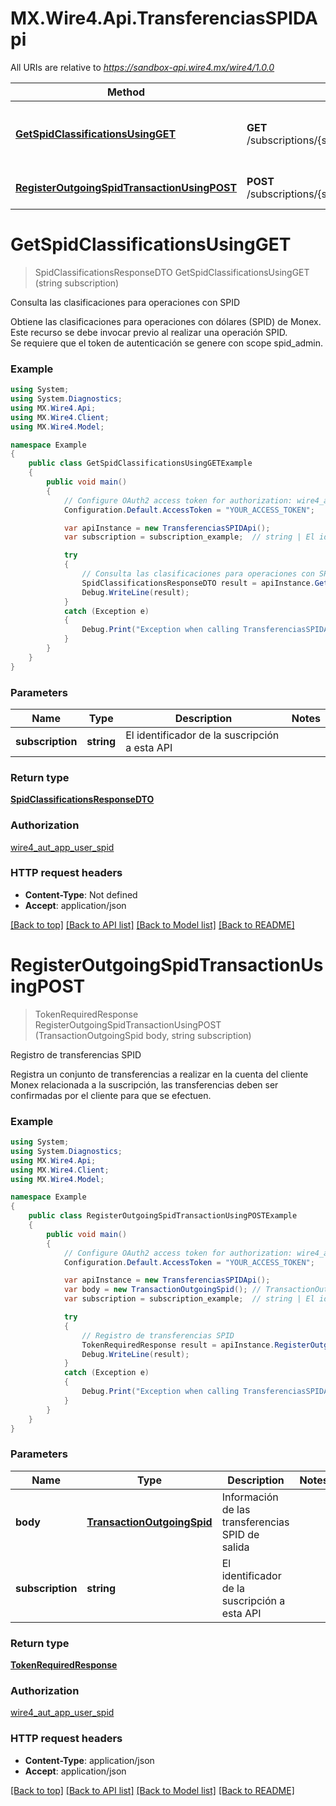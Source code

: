 # MX.Wire4.Api.TransferenciasSPIDApi

All URIs are relative to *https://sandbox-api.wire4.mx/wire4/1.0.0*

Method | HTTP request | Description
------------- | ------------- | -------------
[**GetSpidClassificationsUsingGET**](TransferenciasSPIDApi.md#getspidclassificationsusingget) | **GET** /subscriptions/{subscription}/beneficiaries/spid/classifications | Consulta las clasificaciones para operaciones con SPID
[**RegisterOutgoingSpidTransactionUsingPOST**](TransferenciasSPIDApi.md#registeroutgoingspidtransactionusingpost) | **POST** /subscriptions/{subscription}/transactions/outcoming/spid | Registro de transferencias SPID

<a name="getspidclassificationsusingget"></a>
# **GetSpidClassificationsUsingGET**
> SpidClassificationsResponseDTO GetSpidClassificationsUsingGET (string subscription)

Consulta las clasificaciones para operaciones con SPID

Obtiene las clasificaciones para operaciones con dólares (SPID) de Monex.<br/>Este recurso se debe invocar previo al realizar una operación SPID.<br/>Se requiere que el token de autenticación se genere con scope spid_admin.

### Example
```csharp
using System;
using System.Diagnostics;
using MX.Wire4.Api;
using MX.Wire4.Client;
using MX.Wire4.Model;

namespace Example
{
    public class GetSpidClassificationsUsingGETExample
    {
        public void main()
        {
            // Configure OAuth2 access token for authorization: wire4_aut_app_user_spid
            Configuration.Default.AccessToken = "YOUR_ACCESS_TOKEN";

            var apiInstance = new TransferenciasSPIDApi();
            var subscription = subscription_example;  // string | El identificador de la suscripción a esta API

            try
            {
                // Consulta las clasificaciones para operaciones con SPID
                SpidClassificationsResponseDTO result = apiInstance.GetSpidClassificationsUsingGET(subscription);
                Debug.WriteLine(result);
            }
            catch (Exception e)
            {
                Debug.Print("Exception when calling TransferenciasSPIDApi.GetSpidClassificationsUsingGET: " + e.Message );
            }
        }
    }
}
```

### Parameters

Name | Type | Description  | Notes
------------- | ------------- | ------------- | -------------
 **subscription** | **string**| El identificador de la suscripción a esta API | 

### Return type

[**SpidClassificationsResponseDTO**](SpidClassificationsResponseDTO.md)

### Authorization

[wire4_aut_app_user_spid](../README.md#wire4_aut_app_user_spid)

### HTTP request headers

 - **Content-Type**: Not defined
 - **Accept**: application/json

[[Back to top]](#) [[Back to API list]](../README.md#documentation-for-api-endpoints) [[Back to Model list]](../README.md#documentation-for-models) [[Back to README]](../README.md)
<a name="registeroutgoingspidtransactionusingpost"></a>
# **RegisterOutgoingSpidTransactionUsingPOST**
> TokenRequiredResponse RegisterOutgoingSpidTransactionUsingPOST (TransactionOutgoingSpid body, string subscription)

Registro de transferencias SPID

Registra un conjunto de transferencias a realizar en la cuenta del cliente Monex relacionada a la suscripción, las transferencias deben ser confirmadas por el cliente para que se efectuen.

### Example
```csharp
using System;
using System.Diagnostics;
using MX.Wire4.Api;
using MX.Wire4.Client;
using MX.Wire4.Model;

namespace Example
{
    public class RegisterOutgoingSpidTransactionUsingPOSTExample
    {
        public void main()
        {
            // Configure OAuth2 access token for authorization: wire4_aut_app_user_spid
            Configuration.Default.AccessToken = "YOUR_ACCESS_TOKEN";

            var apiInstance = new TransferenciasSPIDApi();
            var body = new TransactionOutgoingSpid(); // TransactionOutgoingSpid | Información de las transferencias SPID de salida
            var subscription = subscription_example;  // string | El identificador de la suscripción a esta API

            try
            {
                // Registro de transferencias SPID
                TokenRequiredResponse result = apiInstance.RegisterOutgoingSpidTransactionUsingPOST(body, subscription);
                Debug.WriteLine(result);
            }
            catch (Exception e)
            {
                Debug.Print("Exception when calling TransferenciasSPIDApi.RegisterOutgoingSpidTransactionUsingPOST: " + e.Message );
            }
        }
    }
}
```

### Parameters

Name | Type | Description  | Notes
------------- | ------------- | ------------- | -------------
 **body** | [**TransactionOutgoingSpid**](TransactionOutgoingSpid.md)| Información de las transferencias SPID de salida | 
 **subscription** | **string**| El identificador de la suscripción a esta API | 

### Return type

[**TokenRequiredResponse**](TokenRequiredResponse.md)

### Authorization

[wire4_aut_app_user_spid](../README.md#wire4_aut_app_user_spid)

### HTTP request headers

 - **Content-Type**: application/json
 - **Accept**: application/json

[[Back to top]](#) [[Back to API list]](../README.md#documentation-for-api-endpoints) [[Back to Model list]](../README.md#documentation-for-models) [[Back to README]](../README.md)
